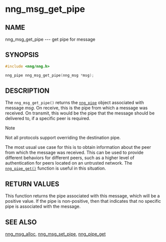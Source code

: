 # nng_msg_get_pipe

## NAME

nng_msg_get_pipe --- get pipe for message

## SYNOPSIS

```c
#include <nng/nng.h>

nng_pipe nng_msg_get_pipe(nng_msg *msg);
```

## DESCRIPTION

The `nng_msg_get_pipe()` returns the [`nng_pipe`](../conn/nng_pipe.md) object
associated with message _msg_.
On receive, this is the pipe from which a message was received.
On transmit, this would be the pipe that the message should be delivered
to, if a specific peer is required.

> [!NOTE]
> Not all protocols support overriding the destination pipe.

The most usual use case for this is to obtain information about the peer
from which the message was received.
This can be used to provide different behaviors for different peers, such as
a higher level of authentication for peers located on an untrusted network.
The [`nng_pipe_get()`](../conn/nng_pipe_get.md) function
is useful in this situation.

## RETURN VALUES

This function returns the pipe associated with this message, which will
be a positive value.
If the pipe is non-positive, then that indicates that
no specific pipe is associated with the message.

## SEE ALSO

[nng_msg_alloc](nng_msg_alloc.md),
[nng_msg_set_pipe](nng_msg_set_pipe.md),
[nng_pipe_get](../conn/nng_pipe_get.md)
